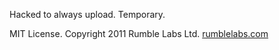 
Hacked to always upload.  Temporary.

MIT License. Copyright 2011 Rumble Labs Ltd. [rumblelabs.com](http://rumblelabs.com)

